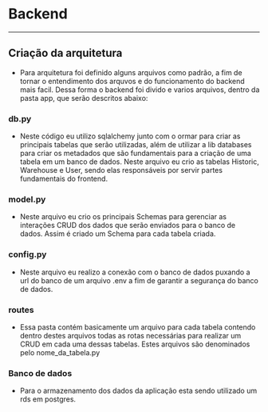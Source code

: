 # Backend
----
## Criação da arquitetura 
- Para arquitetura foi definido alguns arquivos como padrão, a fim de tornar o entendimento dos arquvos e do funcionamento do backend mais facil. Dessa forma o backend foi divido e varios arquivos, dentro da pasta app, que serão descritos abaixo:

### db.py
- Neste código eu utilizo sqlalchemy junto com o ormar para criar as principais tabelas que serão utilizadas, além de utilizar a lib databases para criar os metadados que são fundamentais para a criação de uma tabela em um banco de dados. Neste arquivo eu crio as tabelas Historic, Warehouse e User, sendo elas responsáveis por servir partes fundamentais do frontend.
### model.py
- Neste arquivo eu crio os principais Schemas para gerenciar as interações CRUD dos dados que serão enviados para o banco de dados. Assim é criado um Schema para cada tabela criada.
### config.py
- Neste arquivo eu realizo a conexão com o banco de dados puxando a url do banco de um arquivo .env a fim de garantir a segurança do banco de dados.
### routes
- Essa pasta contém basicamente um arquivo para cada tabela contendo dentro destes arquivos todas as rotas necessárias para realizar um CRUD em cada uma dessas tabelas. Estes arquivos são denominados pelo nome_da_tabela.py

### Banco de dados
- Para o armazenamento dos dados da aplicação esta sendo utilizado um rds em postgres.